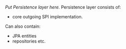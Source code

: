 _Put Persistence layer here._
Persistence layer consists of:
* core outgoing SPI implementation. 

Can also contain: 
* JPA entities 
* repositories etc.